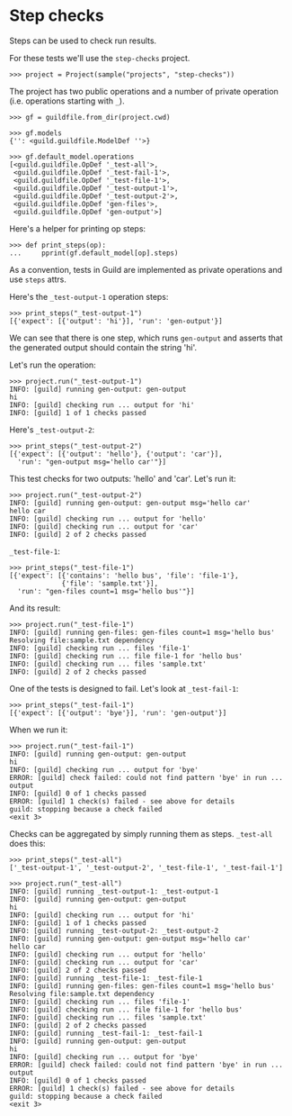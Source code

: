 # Step checks

Steps can be used to check run results.

For these tests we'll use the `step-checks` project.

    >>> project = Project(sample("projects", "step-checks"))

The project has two public operations and a number of private
operation (i.e. operations starting with `_`).

    >>> gf = guildfile.from_dir(project.cwd)

    >>> gf.models
    {'': <guild.guildfile.ModelDef ''>}

    >>> gf.default_model.operations
    [<guild.guildfile.OpDef '_test-all'>,
     <guild.guildfile.OpDef '_test-fail-1'>,
     <guild.guildfile.OpDef '_test-file-1'>,
     <guild.guildfile.OpDef '_test-output-1'>,
     <guild.guildfile.OpDef '_test-output-2'>,
     <guild.guildfile.OpDef 'gen-files'>,
     <guild.guildfile.OpDef 'gen-output'>]

Here's a helper for printing op steps:

    >>> def print_steps(op):
    ...     pprint(gf.default_model[op].steps)

As a convention, tests in Guild are implemented as private operations
and use `steps` attrs.

Here's the `_test-output-1` operation steps:

    >>> print_steps("_test-output-1")
    [{'expect': [{'output': 'hi'}], 'run': 'gen-output'}]

We can see that there is one step, which runs `gen-output` and asserts
that the generated output should contain the string 'hi'.

Let's run the operation:

    >>> project.run("_test-output-1")
    INFO: [guild] running gen-output: gen-output
    hi
    INFO: [guild] checking run ... output for 'hi'
    INFO: [guild] 1 of 1 checks passed

Here's `_test-output-2`:

    >>> print_steps("_test-output-2")
    [{'expect': [{'output': 'hello'}, {'output': 'car'}],
      'run': "gen-output msg='hello car'"}]

This test checks for two outputs: 'hello' and 'car'. Let's run it:

    >>> project.run("_test-output-2")
    INFO: [guild] running gen-output: gen-output msg='hello car'
    hello car
    INFO: [guild] checking run ... output for 'hello'
    INFO: [guild] checking run ... output for 'car'
    INFO: [guild] 2 of 2 checks passed

`_test-file-1`:

    >>> print_steps("_test-file-1")
    [{'expect': [{'contains': 'hello bus', 'file': 'file-1'},
                 {'file': 'sample.txt'}],
      'run': "gen-files count=1 msg='hello bus'"}]

And its result:

    >>> project.run("_test-file-1")
    INFO: [guild] running gen-files: gen-files count=1 msg='hello bus'
    Resolving file:sample.txt dependency
    INFO: [guild] checking run ... files 'file-1'
    INFO: [guild] checking run ... file file-1 for 'hello bus'
    INFO: [guild] checking run ... files 'sample.txt'
    INFO: [guild] 2 of 2 checks passed

One of the tests is designed to fail. Let's look at `_test-fail-1`:

    >>> print_steps("_test-fail-1")
    [{'expect': [{'output': 'bye'}], 'run': 'gen-output'}]

When we run it:

    >>> project.run("_test-fail-1")
    INFO: [guild] running gen-output: gen-output
    hi
    INFO: [guild] checking run ... output for 'bye'
    ERROR: [guild] check failed: could not find pattern 'bye' in run ... output
    INFO: [guild] 0 of 1 checks passed
    ERROR: [guild] 1 check(s) failed - see above for details
    guild: stopping because a check failed
    <exit 3>

Checks can be aggregated by simply running them as steps. `_test-all`
does this:

    >>> print_steps("_test-all")
    ['_test-output-1', '_test-output-2', '_test-file-1', '_test-fail-1']

    >>> project.run("_test-all")
    INFO: [guild] running _test-output-1: _test-output-1
    INFO: [guild] running gen-output: gen-output
    hi
    INFO: [guild] checking run ... output for 'hi'
    INFO: [guild] 1 of 1 checks passed
    INFO: [guild] running _test-output-2: _test-output-2
    INFO: [guild] running gen-output: gen-output msg='hello car'
    hello car
    INFO: [guild] checking run ... output for 'hello'
    INFO: [guild] checking run ... output for 'car'
    INFO: [guild] 2 of 2 checks passed
    INFO: [guild] running _test-file-1: _test-file-1
    INFO: [guild] running gen-files: gen-files count=1 msg='hello bus'
    Resolving file:sample.txt dependency
    INFO: [guild] checking run ... files 'file-1'
    INFO: [guild] checking run ... file file-1 for 'hello bus'
    INFO: [guild] checking run ... files 'sample.txt'
    INFO: [guild] 2 of 2 checks passed
    INFO: [guild] running _test-fail-1: _test-fail-1
    INFO: [guild] running gen-output: gen-output
    hi
    INFO: [guild] checking run ... output for 'bye'
    ERROR: [guild] check failed: could not find pattern 'bye' in run ... output
    INFO: [guild] 0 of 1 checks passed
    ERROR: [guild] 1 check(s) failed - see above for details
    guild: stopping because a check failed
    <exit 3>
